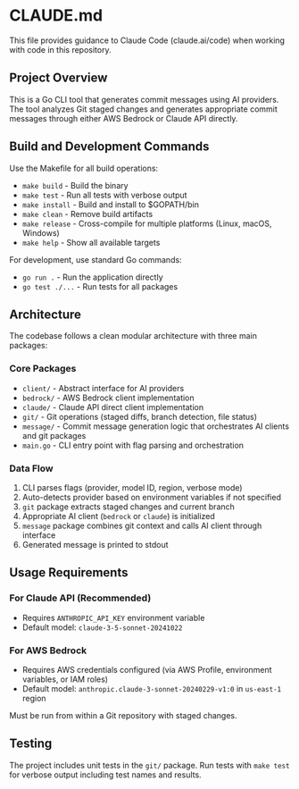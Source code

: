 # CLAUDE.md

This file provides guidance to Claude Code (claude.ai/code) when working with code in this repository.

## Project Overview

This is a Go CLI tool that generates commit messages using AI providers. The tool analyzes Git staged changes and generates appropriate commit messages through either AWS Bedrock or Claude API directly.

## Build and Development Commands

Use the Makefile for all build operations:

- `make build` - Build the binary 
- `make test` - Run all tests with verbose output
- `make install` - Build and install to $GOPATH/bin
- `make clean` - Remove build artifacts
- `make release` - Cross-compile for multiple platforms (Linux, macOS, Windows)
- `make help` - Show all available targets

For development, use standard Go commands:
- `go run .` - Run the application directly
- `go test ./...` - Run tests for all packages

## Architecture

The codebase follows a clean modular architecture with three main packages:

### Core Packages
- `client/` - Abstract interface for AI providers
- `bedrock/` - AWS Bedrock client implementation
- `claude/` - Claude API direct client implementation
- `git/` - Git operations (staged diffs, branch detection, file status)  
- `message/` - Commit message generation logic that orchestrates AI clients and git packages
- `main.go` - CLI entry point with flag parsing and orchestration

### Data Flow
1. CLI parses flags (provider, model ID, region, verbose mode)
2. Auto-detects provider based on environment variables if not specified
3. `git` package extracts staged changes and current branch
4. Appropriate AI client (`bedrock` or `claude`) is initialized
5. `message` package combines git context and calls AI client through interface
6. Generated message is printed to stdout

## Usage Requirements

### For Claude API (Recommended)
- Requires `ANTHROPIC_API_KEY` environment variable
- Default model: `claude-3-5-sonnet-20241022`

### For AWS Bedrock
- Requires AWS credentials configured (via AWS Profile, environment variables, or IAM roles)
- Default model: `anthropic.claude-3-sonnet-20240229-v1:0` in `us-east-1` region

Must be run from within a Git repository with staged changes.

## Testing

The project includes unit tests in the `git/` package. Run tests with `make test` for verbose output including test names and results.